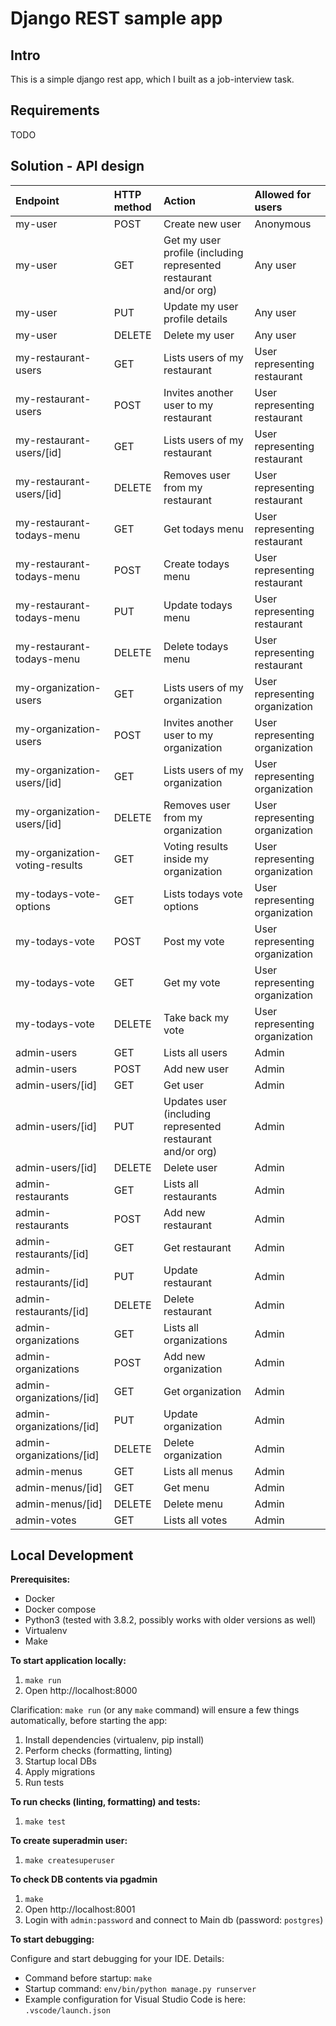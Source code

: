 # Django REST sample app

## Intro

This is a simple django rest app, which I built as a job-interview task.

## Requirements

TODO

## Solution - API design

| Endpoint                       | HTTP method | Action                                                            | Allowed for users              |
| :----------------------------- | :---------- | :---------------------------------------------------------------- | :----------------------------- |
| my-user                        | POST        | Create new user                                                   | Anonymous                      |
| my-user                        | GET         | Get my user profile (including represented restaurant and/or org) | Any user                       |
| my-user                        | PUT         | Update my user profile details                                    | Any user                       |
| my-user                        | DELETE      | Delete my user                                                    | Any user                       |
| my-restaurant-users            | GET         | Lists users of my restaurant                                      | User representing restaurant   |
| my-restaurant-users            | POST        | Invites another user to my restaurant                             | User representing restaurant   |
| my-restaurant-users/[id]       | GET         | Lists users of my restaurant                                      | User representing restaurant   |
| my-restaurant-users/[id]       | DELETE      | Removes user from my restaurant                                   | User representing restaurant   |
| my-restaurant-todays-menu      | GET         | Get todays menu                                                   | User representing restaurant   |
| my-restaurant-todays-menu      | POST        | Create todays menu                                                | User representing restaurant   |
| my-restaurant-todays-menu      | PUT         | Update todays menu                                                | User representing restaurant   |
| my-restaurant-todays-menu      | DELETE      | Delete todays menu                                                | User representing restaurant   |
| my-organization-users          | GET         | Lists users of my organization                                    | User representing organization |
| my-organization-users          | POST        | Invites another user to my organization                           | User representing organization |
| my-organization-users/[id]     | GET         | Lists users of my organization                                    | User representing organization |
| my-organization-users/[id]     | DELETE      | Removes user from my organization                                 | User representing organization |
| my-organization-voting-results | GET         | Voting results inside my organization                             | User representing organization |
| my-todays-vote-options         | GET         | Lists todays vote options                                         | User representing organization |
| my-todays-vote                 | POST        | Post my vote                                                      | User representing organization |
| my-todays-vote                 | GET         | Get my vote                                                       | User representing organization |
| my-todays-vote                 | DELETE      | Take back my vote                                                 | User representing organization |
| admin-users                    | GET         | Lists all users                                                   | Admin                          |
| admin-users                    | POST        | Add new user                                                      | Admin                          |
| admin-users/[id]               | GET         | Get user                                                          | Admin                          |
| admin-users/[id]               | PUT         | Updates user (including represented restaurant and/or org)        | Admin                          |
| admin-users/[id]               | DELETE      | Delete user                                                       | Admin                          |
| admin-restaurants              | GET         | Lists all restaurants                                             | Admin                          |
| admin-restaurants              | POST        | Add new restaurant                                                | Admin                          |
| admin-restaurants/[id]         | GET         | Get restaurant                                                    | Admin                          |
| admin-restaurants/[id]         | PUT         | Update restaurant                                                 | Admin                          |
| admin-restaurants/[id]         | DELETE      | Delete restaurant                                                 | Admin                          |
| admin-organizations            | GET         | Lists all organizations                                           | Admin                          |
| admin-organizations            | POST        | Add new organization                                              | Admin                          |
| admin-organizations/[id]       | GET         | Get organization                                                  | Admin                          |
| admin-organizations/[id]       | PUT         | Update organization                                               | Admin                          |
| admin-organizations/[id]       | DELETE      | Delete organization                                               | Admin                          |
| admin-menus                    | GET         | Lists all menus                                                   | Admin                          |
| admin-menus/[id]               | GET         | Get menu                                                          | Admin                          |
| admin-menus/[id]               | DELETE      | Delete menu                                                       | Admin                          |
| admin-votes                    | GET         | Lists all votes                                                   | Admin                          |

## Local Development

**Prerequisites:**

- Docker
- Docker compose
- Python3 (tested with 3.8.2, possibly works with older versions as well)
- Virtualenv
- Make

**To start application locally:**

1. `make run`
2. Open http://localhost:8000

Clarification: `make run` (or any `make` command) will ensure a few things automatically, before starting the app:

1. Install dependencies (virtualenv, pip install)
2. Perform checks (formatting, linting)
3. Startup local DBs
4. Apply migrations
5. Run tests

**To run checks (linting, formatting) and tests:**

1. `make test`

**To create superadmin user:**

1. `make createsuperuser`

**To check DB contents via pgadmin**

1. `make`
2. Open http://localhost:8001
3. Login with `admin:password` and connect to Main db (password: `postgres`)

**To start debugging:**

Configure and start debugging for your IDE. Details:

- Command before startup: `make`
- Startup command: `env/bin/python manage.py runserver`
- Example configuration for Visual Studio Code is here: `.vscode/launch.json`
